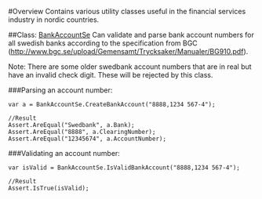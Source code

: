 #Overview
Contains various utility classes useful in the financial services industry in nordic countries.

##Class: [BankAccountSe](Avida.FinancialUtility/Bank/Se/BankAccountSe.cs)
Can validate and parse bank account numbers for all swedish banks according to the specification from BGC (http://www.bgc.se/upload/Gemensamt/Trycksaker/Manualer/BG910.pdf).

Note:
There are some older swedbank account numbers that are in real but have an invalid check digit. These will be rejected by this class.

###Parsing an account number:

    var a = BankAccountSe.CreateBankAccount("8888,1234 567-4");

    //Result
    Assert.AreEqual("Swedbank", a.Bank);
    Assert.AreEqual("8888", a.ClearingNumber);
    Assert.AreEqual("12345674", a.AccountNumber);

###Validating an account number:

    var isValid = BankAccountSe.IsValidBankAccount("8888,1234 567-4");

    //Result
    Assert.IsTrue(isValid);
